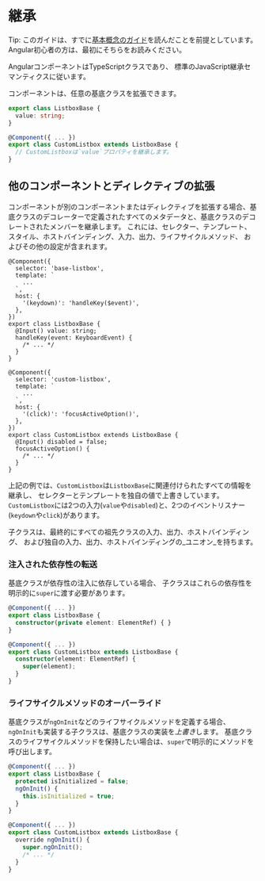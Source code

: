 # 継承

Tip: このガイドは、すでに[基本概念のガイド](essentials)を読んだことを前提としています。Angular初心者の方は、最初にそちらをお読みください。

AngularコンポーネントはTypeScriptクラスであり、
標準のJavaScript継承セマンティクスに従います。

コンポーネントは、任意の基底クラスを拡張できます。

```ts
export class ListboxBase {
  value: string;
}

@Component({ ... })
export class CustomListbox extends ListboxBase {
  // CustomListboxは`value`プロパティを継承します。
}
```

## 他のコンポーネントとディレクティブの拡張

コンポーネントが別のコンポーネントまたはディレクティブを拡張する場合、基底クラスのデコレーターで定義されたすべてのメタデータと、基底クラスのデコレートされたメンバーを継承します。
これには、セレクター、テンプレート、スタイル、ホストバインディング、入力、出力、ライフサイクルメソッド、
およびその他の設定が含まれます。

```angular-ts
@Component({
  selector: 'base-listbox',
  template: `
    ...
  `,
  host: {
    '(keydown)': 'handleKey($event)',
  },
})
export class ListboxBase {
  @Input() value: string;
  handleKey(event: KeyboardEvent) {
    /* ... */
  }
}

@Component({
  selector: 'custom-listbox',
  template: `
    ...
  `,
  host: {
    '(click)': 'focusActiveOption()',
  },
})
export class CustomListbox extends ListboxBase {
  @Input() disabled = false;
  focusActiveOption() {
    /* ... */
  }
}
```

上記の例では、`CustomListbox`は`ListboxBase`に関連付けられたすべての情報を継承し、
セレクターとテンプレートを独自の値で上書きしています。
`CustomListbox`には2つの入力(`value`や`disabled`)と、2つのイベントリスナー(`keydown`や`click`)があります。

子クラスは、最終的にすべての祖先クラスの入力、出力、ホストバインディング、
および独自の入力、出力、ホストバインディングの_ユニオン_を持ちます。

### 注入された依存性の転送

基底クラスが依存性の注入に依存している場合、
子クラスはこれらの依存性を明示的に`super`に渡す必要があります。

```ts
@Component({ ... })
export class ListboxBase {
  constructor(private element: ElementRef) { }
}

@Component({ ... })
export class CustomListbox extends ListboxBase {
  constructor(element: ElementRef) {
    super(element);
  }
}
```

### ライフサイクルメソッドのオーバーライド

基底クラスが`ngOnInit`などのライフサイクルメソッドを定義する場合、
`ngOnInit`も実装する子クラスは、基底クラスの実装を*上書き*します。
基底クラスのライフサイクルメソッドを保持したい場合は、`super`で明示的にメソッドを呼び出します。

```ts
@Component({ ... })
export class ListboxBase {
  protected isInitialized = false;
  ngOnInit() {
    this.isInitialized = true;
  }
}

@Component({ ... })
export class CustomListbox extends ListboxBase {
  override ngOnInit() {
    super.ngOnInit();
    /* ... */
  }
}
```
